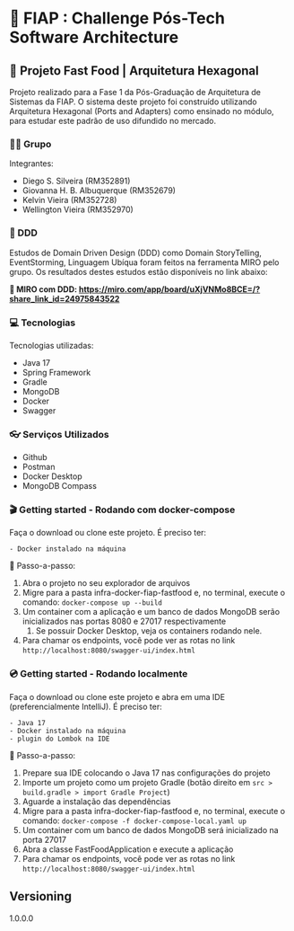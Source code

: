 # 🚀 FIAP : Challenge Pós-Tech Software Architecture
## 🍔 Projeto Fast Food | Arquitetura Hexagonal

Projeto realizado para a Fase 1 da Pós-Graduação de Arquitetura de Sistemas da FIAP. O sistema deste projeto foi construído utilizando Arquitetura Hexagonal (Ports and Adapters) como ensinado no módulo, para estudar este padrão de uso difundido no mercado.

### 👨‍🏫 Grupo

Integrantes:
- Diego S. Silveira (RM352891)
- Giovanna H. B. Albuquerque (RM352679)
- Kelvin Vieira (RM352728)
- Wellington Vieira (RM352970)

### 📍 DDD

Estudos de Domain Driven Design (DDD) como Domain StoryTelling, EventStorming, Linguagem Ubíqua foram feitos na ferramenta MIRO pelo grupo.
Os resultados destes estudos estão disponíveis no link abaixo:

**🔗 MIRO com DDD: https://miro.com/app/board/uXjVNMo8BCE=/?share_link_id=24975843522**

### 💻 Tecnologias

Tecnologias utilizadas:

* Java 17
* Spring Framework
* Gradle
* MongoDB
* Docker
* Swagger

### 👓 Serviços Utilizados

* Github
* Postman
* Docker Desktop 
* MongoDB Compass

### 🎬 Getting started - Rodando com docker-compose

Faça o download ou clone este projeto. É preciso ter:

    - Docker instalado na máquina

🚨 Passo-a-passo:

1. Abra o projeto no seu explorador de arquivos 
2. Migre para a pasta infra-docker-fiap-fastfood e, no terminal, execute o comando: ```docker-compose up --build```
3. Um container com a aplicação e um banco de dados MongoDB serão inicializados nas portas 8080 e 27017 respectivamente
   1. Se possuir Docker Desktop, veja os containers rodando nele.
4. Para chamar os endpoints, você pode ver as rotas no link ```http://localhost:8080/swagger-ui/index.html```


### 💿 Getting started - Rodando localmente

Faça o download ou clone este projeto e abra em uma IDE (preferencialmente IntelliJ).
É preciso ter:

    - Java 17
    - Docker instalado na máquina
    - plugin do Lombok na IDE

🚨 Passo-a-passo:

1. Prepare sua IDE colocando o Java 17 nas configurações do projeto
2. Importe um projeto como um projeto Gradle (botão direito em ```src > build.gradle > import Gradle Project```)
3. Aguarde a instalação das dependências
4. Migre para a pasta infra-docker-fiap-fastfood e, no terminal, execute o comando: ```docker-compose -f docker-compose-local.yaml up```
5. Um container com um banco de dados MongoDB será inicializado na porta 27017
6. Abra a classe FastFoodApplication e execute a aplicação
7. Para chamar os endpoints, você pode ver as rotas no link ```http://localhost:8080/swagger-ui/index.html```


## Versioning

1.0.0.0
